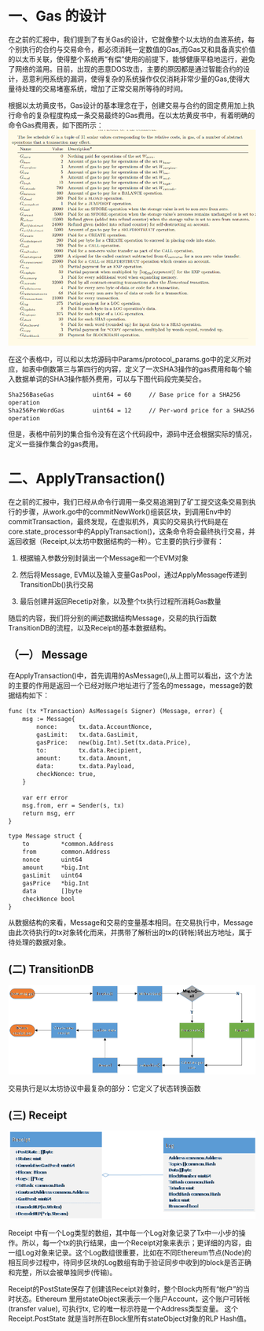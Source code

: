#  一、Gas 的设计
在之前的汇报中，我们提到了有关Gas的设计，它就像整个以太坊的血液系统，每个别执行的合约与交易命令，都必须消耗一定数值的Gas,而Gas又和具备真实价值的以太币关联，使得整个系统再“有偿”使用的前提下，能够健康平稳地运行，避免了网络的滥用。目前，出现的恶意DOS攻击，主要的原因都是通过智能合约的设计，恶意利用系统的漏洞，使得复杂的系统操作仅仅消耗非常少量的Gas,使得大量待处理的交易堵塞系统，增加了正常交易所等待的时间。

根据以太坊黄皮书，Gas设计的基本理念在于，创建交易与合约的固定费用加上执行命令的复杂程度构成一条交易最终的Gas费用。在以太坊黄皮书中，有着明确的命令Gas费用表，如下图所示：
![trie](./img/gas_price.png)

在这个表格中，可以和以太坊源码中Params/protocol_params.go中的定义所对应，如表中倒数第三与第四行的内容，定义了一次SHA3操作的gas费用和每个输入数据单词的SHA3操作额外费用，可以与下图代码段完美契合。

```
Sha256BaseGas           uint64 = 60     // Base price for a SHA256 operation
Sha256PerWordGas        uint64 = 12     // Per-word price for a SHA256 operation
```
但是，表格中前列的集合指令没有在这个代码段中，源码中还会根据实际的情况，定义一些操作集合的gas费用。

# 二、ApplyTransaction()
在之前的汇报中，我们已经从命令行调用一条交易追溯到了矿工提交这条交易到执行的步骤，从work.go中的commitNewWork()组装区块，到调用Env中的commitTransaction，最终发现，在虚拟机外，真实的交易执行代码是在core.state_processor中的ApplyTransaction()，这条命令将会最终执行交易，并返回收据（Receipt,以太坊中数据结构的一种）。它主要的执行步骤有：
1.	根据输入参数分别封装出一个Message和一个EVM对象

2.	然后将Message, EVM以及输入变量GasPool，通过ApplyMessage传递到TransitionDb()执行交易

3.	最后创建并返回Recetip对象，以及整个tx执行过程所消耗Gas数量

随后的内容，我们将分别的阐述数据结构Message，交易的执行函数TransitionDB的流程，以及Receipt的基本数据结构。
## （一） Message

在ApplyTransaction()中，首先调用的AsMessage(),从上图可以看出，这个方法的主要的作用是返回一个已经对账户地址进行了签名的message，message的数据结构如下：
```
func (tx *Transaction) AsMessage(s Signer) (Message, error) {
	msg := Message{
		nonce:      tx.data.AccountNonce,
		gasLimit:   tx.data.GasLimit,
		gasPrice:   new(big.Int).Set(tx.data.Price),
		to:         tx.data.Recipient,
		amount:     tx.data.Amount,
		data:       tx.data.Payload,
		checkNonce: true,
	}

	var err error
	msg.from, err = Sender(s, tx)
	return msg, err
}
```
    type Message struct {
    	to         *common.Address
    	from       common.Address
    	nonce      uint64
    	amount     *big.Int
    	gasLimit   uint64
    	gasPrice   *big.Int
    	data       []byte
    	checkNonce bool
    }
从数据结构的来看，Message和交易的变量基本相同。在交易执行中，Message由此次待执行的tx对象转化而来，并携带了解析出的tx的(转帐)转出方地址，属于待处理的数据对象。

## (二)  TransitionDB
![TransitionDB](./img/transitionDB.png)

交易执行是以太坊协议中最复杂的部分：它定义了状态转换函数

## (三) Receipt
![Receipt](./img/Receipt.png)

Receipt 中有一个Log类型的数组，其中每一个Log对象记录了Tx中一小步的操作。所以，每一个tx的执行结果，由一个Receipt对象来表示；更详细的内容，由一组Log对象来记录。这个Log数组很重要，比如在不同Ethereum节点(Node)的相互同步过程中，待同步区块的Log数组有助于验证同步中收到的block是否正确和完整，所以会被单独同步(传输)。

Receipt的PostState保存了创建该Receipt对象时，整个Block内所有“帐户”的当时状态。Ethereum 里用stateObject来表示一个账户Account，这个账户可转帐(transfer value), 可执行tx, 它的唯一标示符是一个Address类型变量。 这个Receipt.PostState 就是当时所在Block里所有stateObject对象的RLP Hash值。

